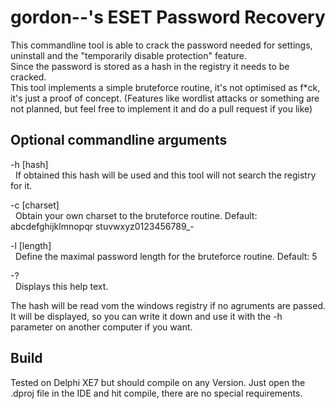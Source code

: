 # gordon--'s ESET Password Recovery

This commandline tool is able to crack the password needed for settings, uninstall and the "temporarily disable protection" feature.  
Since the password is stored as a hash in the registry it needs to be cracked.  
This tool implements a simple bruteforce routine, it's not optimised as f*ck, it's just a proof of concept. (Features like wordlist attacks or something are not planned, but feel free to implement it and do a pull request if you like)  


## Optional commandline arguments
-h [hash]  
&nbsp;&nbsp;If obtained this hash will be used and this tool will not search the registry
for it.

-c [charset]  
&nbsp;&nbsp;Obtain your own charset to the bruteforce routine. Default: abcdefghijklmnopqr
stuvwxyz0123456789_-

-l [length]  
&nbsp;&nbsp;Define the maximal password length for the bruteforce routine. Default: 5

-?  
&nbsp;&nbsp;Displays this help text.

The hash will be read vom the windows registry if no agruments are passed. It will be displayed, so you can write it down and use it with the -h parameter on another computer if you want.


## Build
Tested on Delphi XE7 but should compile on any Version. Just open the .dproj file in the IDE and hit compile, there are no special requirements.
